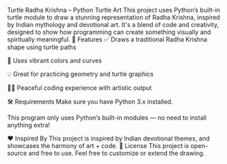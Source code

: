 Turtle Radha Krishna – Python Turtle Art
This project uses Python’s built-in turtle module to draw a stunning representation of Radha Krishna, inspired by Indian mythology and devotional art. It's a blend of code and creativity, designed to show how programming can create something visually and spiritually meaningful.
🚀 Features
✅ Draws a traditional Radha Krishna shape using turtle paths

🎨 Uses vibrant colors and curves

💡 Great for practicing geometry and turtle graphics

🧘‍♂️ Peaceful coding experience with artistic output

🛠️ Requirements
Make sure you have Python 3.x installed.

This program only uses Python’s built-in modules — no need to install anything extra!

❤️ Inspired By
This project is inspired by Indian devotional themes, and showcases the harmony of art + code.
📜 License
This project is open-source and free to use. Feel free to customize or extend the drawing.
